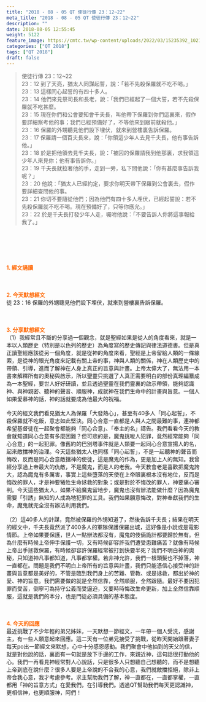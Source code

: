 ```yaml
---
title: "2018 - 08 - 05 QT 使徒行傳 23：12~22"
meta_title: "2018 - 08 - 05 QT 使徒行傳 23：12~22"
description: ""
date: 2018-08-05 12:55:45
weight: 5122
feature_image: https://cmtc.tw/wp-content/uploads/2022/03/15235392_10211799862337740_180693556567566654_o-1.webp
categories: ["QT 2018"]
tags: ["QT 2018"]
draft: false
---
```


<blockquote>使徒行傳 23：12~22<br />
23：12 到了天亮，猶太人同謀起誓，說：「若不先殺保羅就不吃不喝。」<br />
23：13 這樣同心起誓的有四十多人。<br />
23：14 他們來見祭司長和長老，說：「我們已經起了一個大誓，若不先殺保羅就不吃甚麼。<br />
23：15 現在你們和公會要知會千夫長，叫他帶下保羅到你們這裏來，假作要詳細察考他的事；我們已經預備好了，不等他來到跟前就殺他。」<br />
23：16 保羅的外甥聽見他們設下埋伏，就來到營樓裏告訴保羅。<br />
23：17 保羅請一個百夫長來，說：「你領這少年人去見千夫長，他有事告訴他。」<br />
23：18 於是把他領去見千夫長，說：「被囚的保羅請我到他那裏，求我領這少年人來見你；他有事告訴你。」<br />
23：19 千夫長就拉著他的手，走到一旁，私下問他說：「你有甚麼事告訴我呢？」<br />
23：20 他說：「猶太人已經約定，要求你明天帶下保羅到公會裏去，假作要詳細查問他的事。<br />
23：21 你切不要隨從他們；因為他們有四十多人埋伏，已經起誓說：若不先殺保羅就不吃不喝。現在預備好了，只等你應允。」<br />
23：22 於是千夫長打發少年人走，囑咐他說：「不要告訴人你將這事報給我了。」</blockquote><br />
&nbsp;<br />
<br />
&nbsp;<br />
<br />
<span style="color: #ff6600;"><strong>1. </strong><strong>經文誦讀</strong></span><br />
<br />
<span style="color: #ff6600;"><strong> </strong></span><br />
<br />
<span style="color: #ff6600;"><strong>2. 今天默想</strong><strong>經文<br />
</strong></span>徒 23：16 保羅的外甥聽見他們設下埋伏，就來到營樓裏告訴保羅。<br />
<br />
&nbsp;<br />
<br />
<span style="color: #ff6600;"><strong>3. 分享默想經文<br />
</strong></span>（1）我經常且不斷的分享過一個觀念，就是聖經如果是從人的角度看來，就是一本以人類歷史（特別是以色列的歷史）為角度寫的歷史傳記與律法道德書。但是真正讀聖經應該從另一個角度，就是從神的角度來看，聖經是上帝留給人類的一條線索，是從神的眼光角度來記載有關上帝的事，神與人類的關係，神在人類歷史中的帶領、引導，進而了解神在人身上真正的旨意與計畫。上帝太偉大了，無法用一本書來解釋所有的奧秘與啟示，所以聖靈只挑選了人真正需要明白的部份真理編纂成為一本聖經，要世人好好研讀，並且透過聖靈在我們靈裏的啟示帶領，能夠認識神、與神親密、聽神的聲音、順服神，成就神在我們生命中的計畫與旨意。一個人如果愛慕神的話，神的話就要成為他最大的祝福。<br />
<br />
今天的經文我們看見猶太人為保羅「大發熱心」，甚至有40多人「同心起誓」，不殺保羅就不吃飯，意志如此堅決。同心合意一直都是人與人之間最難的事，連神都希望基督徒在一起聚會都能夠「同心合意」、「奉主的名」禱告。我們看看今天的教會就知道同心合意有多麼困難？但可悲的是，魔鬼挑唆人犯罪，竟然經常能夠「同心合意」的一起犯罪。像舊約的巴別塔事件就是人類要一起同心合意宣揚人的名，起來敵擋神的治理。今天這些猶太人也同樣「同心起誓」，不是一起聽神的聲音而悔改，反而是同心合意敵擋神的使徒，這是魔鬼的作為，更是加上人的無知。我曾經分享過上帝最大的仇敵，不是魔鬼，而是人的老我。今天教會老是喜歡把魔鬼誇大，認為魔鬼有多厲害，事實上這些墮落的天使在上帝眼裏根本沒有地位，反而是悔改的罪人，才是神要犧牲生命拯救的對象；或是對於不悔改的罪人，神要痛心審判。今天這些猶太人，如果不給魔鬼留地步，魔鬼也沒有辦法能做什麼？因為魔鬼需要「引誘」無知的人成為牠犯罪的工具。我們如果願意悔改，對神奉獻我們的生命，魔鬼就完全沒有辦法利用我們。<br />
<br />
（2）這40多人的計謀，竟然被保羅的外甥知道了，然後告訴千夫長；結果在明天的經文中，千夫長竟然派了400多人的軍隊保護保羅出城，這好像是小說或是電影情節。上帝如果要保護，世人一點辦法都沒有，魔鬼的伎倆詭計都要歸於無有。但為什麼有時候上帝伸手保護一切，又有時候卻容許我們遭受患難痛苦？就像有時候上帝出手拯救保羅，有時候卻容許保羅經常被打到快要半死？我們不明白神的奧秘，只知道神凡事都知道，凡事都掌權。若非神允許，我們一根頭髮也不掉落，神一直都在。問題是我們不明白上帝所有的旨意與計畫，我們只能憑信心接受神的計畫與旨意都是美好的，不管是臨到我們身上的苦難、管教、或是拯救，都出於神的愛、神的旨意。我們需要做的就是全然信靠，全然順服，全然跟隨。最好不要因犯罪而受苦，倒寧可為持守公義而受逼迫，又要時時悔改生命更新，加上全然信靠順服，這就是我們的本分，也是門徒必須具備的基本態度。<br />
<br />
&nbsp;<br />
<br />
<span style="color: #ff6600;"><strong>4. 今天的回應<br />
</strong></span>最近挑戰了不少年輕的弟兄姊妹，一天默想一節經文，一年帶一個人受洗，感謝主，有一些人願意起來回應。這二天有一位弟兄接受了挑戰，從昨天開始跟著妻子每天po出一節經文來默想，心中十分感恩感動。我們聚會中他抽到的天父的信，就是對他說的話，裏面有一句就是放下手邊的工作，來親近神，這句話很打動他的心。我們一再看見神經常對人心說話，只是很多人只想聽自己想聽的，而不是想聽上帝到底在說什麼？很多人要是上帝說的不合我的心意，我們就敵擋拒絕，除非上帝合我心意，我才考慮參考。求主幫助我們了解，神一直都在，一直都掌權，一直都用「神的旨意方式」在愛我們，在引導我們。透過QT幫助我們每天更認識神，更相信神，也更順服神，阿們！<br />
<br />
&nbsp;
        